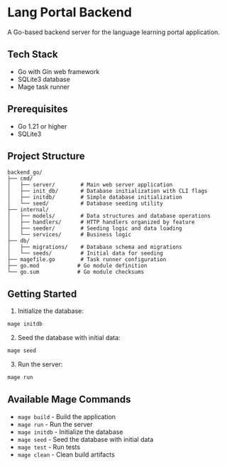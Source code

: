 # Lang Portal Backend

A Go-based backend server for the language learning portal application.

## Tech Stack

- Go with Gin web framework
- SQLite3 database
- Mage task runner

## Prerequisites

- Go 1.21 or higher
- SQLite3

## Project Structure

```
backend_go/
├── cmd/
│   ├── server/        # Main web server application
│   ├── init_db/       # Database initialization with CLI flags
│   ├── initdb/        # Simple database initialization
│   └── seed/          # Database seeding utility
├── internal/
│   ├── models/        # Data structures and database operations
│   ├── handlers/      # HTTP handlers organized by feature
│   ├── seeder/        # Seeding logic and data loading
│   └── services/      # Business logic
├── db/
│   ├── migrations/    # Database schema and migrations
│   └── seeds/         # Initial data for seeding
├── magefile.go        # Task runner configuration
├── go.mod            # Go module definition
└── go.sum            # Go module checksums
```

## Getting Started

1. Initialize the database:
```bash
mage initdb
```

2. Seed the database with initial data:
```bash
mage seed
```

3. Run the server:
```bash
mage run
```

## Available Mage Commands

- `mage build` - Build the application
- `mage run` - Run the server
- `mage initdb` - Initialize the database
- `mage seed` - Seed the database with initial data
- `mage test` - Run tests
- `mage clean` - Clean build artifacts
